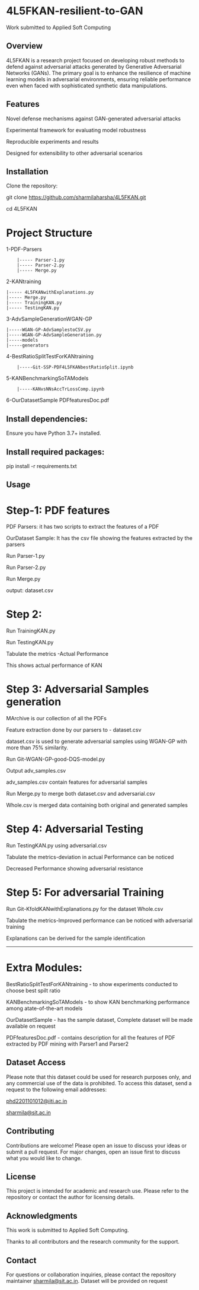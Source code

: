 # 4L5FKAN-resilient-to-GAN
Work submitted to Applied Soft Computing

## Overview
4L5FKAN is a research project focused on developing robust methods to defend against adversarial attacks generated by Generative Adversarial Networks (GANs). The primary goal is to enhance the resilience of machine learning models in adversarial environments, ensuring reliable performance even when faced with sophisticated synthetic data manipulations.

## Features
Novel defense mechanisms against GAN-generated adversarial attacks

Experimental framework for evaluating model robustness

Reproducible experiments and results

Designed for extensibility to other adversarial scenarios

## Installation
Clone the repository:

git clone https://github.com/sharmilaharsha/4L5FKAN.git

cd 4L5FKAN


# Project Structure
1-PDF-Parsers
        
        |----- Parser-1.py	
        |----- Parser-2.py	
        |----- Merge.py
	
2-KANtraining

	|----- 4L5FKANwithExplanations.py 
  	|----- Merge.py
  	|----- TrainingKAN.py
  	|----- TestingKAN.py
  
3-AdvSampleGenerationWGAN-GP

	|-----WGAN-GP-AdvSamplestoCSV.py
	|-----WGAN-GP-AdvSampleGeneration.py
	|-----models
	|-----generators
 
4-BestRatioSplitTestForKANtraining

        |-----Git-SSP-PDF4L5FKANbestRatioSplit.ipynb
	
5-KANBenchmarkingSoTAModels

        |-----KANvsNNsAccTrLossComp.ipynb
	
6-OurDatasetSample
PDFfeaturesDoc.pdf


## Install dependencies:

Ensure you have Python 3.7+ installed.

## Install required packages:

pip install -r requirements.txt

## Usage

# Step-1: PDF features 
PDF Parsers: it has two scripts to extract the features of a PDF

OurDataset Sample: It has the csv file showing the features extracted by the parsers

Run Parser-1.py


Run Parser-2.py


Run Merge.py 


output: dataset.csv


# Step 2:
Run TrainingKAN.py

Run TestingKAN.py

Tabulate the metrics -Actual Performance

This shows actual performance of KAN

# Step 3: Adversarial Samples generation

MArchive is our collection of all the PDFs 

Feature extraction done by our parsers to - dataset.csv

dataset.csv is used to generate adversarial samples using WGAN-GP with more than 75% similarity.

Run Git-WGAN-GP-good-DQS-model.py 

Output adv_samples.csv 

adv_samples.csv contain features for adversarial samples

Run Merge.py to merge  both dataset.csv and adversarial.csv

Whole.csv is merged data containing both original and generated samples

# Step 4: Adversarial Testing

Run TestingKAN.py using  adversarial.csv

Tabulate the metrics-deviation in actual Performance can be noticed

Decreased Performance showing adversarial resistance

# Step 5: For adversarial Training

Run Git-KfoldKANwithExplanations.py for the dataset Whole.csv

Tabulate the metrics-Improved performance can be noticed with adversarial training

Explanations can be derived for the sample identification

--------------------------------------------------------------------------------------

# Extra Modules:

BestRatioSplitTestForKANtraining - to show experiments conducted to choose best spilt ratio

KANBenchmarkingSoTAModels - to show KAN benchmarking performance among atate-of-the-art models

OurDatasetSample - has the sample dataset, Complete dataset will be made available on request

PDFfeaturesDoc.pdf - contains description for all the features of PDF extracted by PDF mining with Parser1 and Parser2


## Dataset Access

Please note that this dataset could be used for research purposes only, and any commercial use of the data is prohibited. To access this dataset, send a request to the following email addresses:

phd2201101012@iiti.ac.in

sharmila@sit.ac.in

## Contributing
Contributions are welcome! Please open an issue to discuss your ideas or submit a pull request. For major changes, open an issue first to discuss what you would like to change.

## License
This project is intended for academic and research use. Please refer to the repository or contact the author for licensing details.

## Acknowledgments
This work is submitted to Applied Soft Computing.

Thanks to all contributors and the research community for the support.

## Contact
For questions or collaboration inquiries, please contact the repository maintainer sharmila@sit.ac.in.
Dataset will be provided on request
